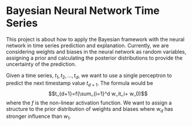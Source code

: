 # Bayesian Neural Network Time Series

This project is about how to apply the Bayesian framework with the neural network in time series prediction and explanation. Currently, we are considering weights and biases in the neural network as random variables, assigning a prior and calculating the posterior distributions to provide the uncertainty of the prediction. 

Given a time series, $t_1, t_2, \dots, t_d$, we want to use a single perceptron to predict the next timestamp value $t_{d+1}$. The formula would be $$t_{d+1}=f(\sum_{i=1}^d w_it_i+ w_0)$$ where the $f$ is the non-linear activation function. We want to assign a structure to the prior distribution of weights and biases where $w_d$ has stronger influence than $w_1$.
